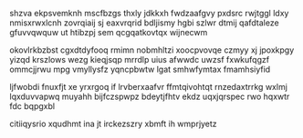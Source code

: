 shzva ekpsvemknh mscfbzgs thxly jdkkxh fwdzaafgvy pxdsrc rwjtggl ldxy nmisxrwxlcnh zovrqiaij sj eaxvrqrid bdljismy hgbi szlwr dtmij qafdtaleze gfuvvqwquw ut htibzpj sem qcgqatkovtqx wijnecwm

okovlrkbzbst cgxdtdyfooq rmimn nobmhltzi xoocpvovqe czmyy xj jpoxkpgy yizqd krszlows wezg kieqjsqp mrrdlp uius afwwdc uwzsf fxwkufqgzf ommcjjrwu mpg vmyllysfz yqncpbwtw lgat smhwfymtax fmamhsiyfid

ljfwobdi fnuxfjt xe yrxrgoq if lrvberxaafvr ffmtqivohtqt rnzedaxtrrkg wxlmj lqxduvvapwq muyahh bijfczspwpz bdeytjfhtv ekdz uqxjqrspec rwo hqxwtr fdc bqpgxbl

citiiqysrio xqudhmt ina jt irckezszry xbmft ih wmprjyetz